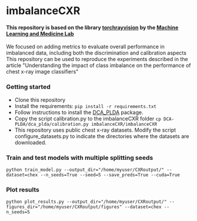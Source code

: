 
# imbalanceCXR

#### This repository is based on the library [torchrayvision](https://github.com/mlmed/torchxrayvision) by the [Machine Learning and Medicine Lab](https://mlmed.org/w/)

We focused on adding metrics to evaluate overall performance in imbalanced data, including both the discrimination and calibration aspects
This repository can be used to reproduce the experiments described in the article "Understanding the impact of class imbalance on the performance of chest x-ray image classifiers"

### Getting started

- Clone this repository
- Install the requirements: 
``pip install -r requirements.txt``
- Follow instructions to install the [DCA_PLDA](https://github.com/luferrer/DCA-PLDA) package. 
- Copy the script calibration.py to the imbalanceCXR folder
``cp DCA-PLDA/dca_plda/calibration.py imbalanceCXR/imbalanceCXR``
- This repository uses public chest x-ray datasets. Modify the script configure_datasets.py to indicate the directories where the datasets are downloaded.

### Train and test models with multiple splitting seeds

``python train_model.py --output_dir="/home/myuser/CXRoutput/" --dataset=chex --n_seeds=True --seed=5 --save_preds=True --cuda=True`` 

### Plot results

``python plot_results.py --output_dir="/home/myuser/CXRoutput/" --figures_dir="/home/myuser/CXRoutput/figures" --dataset=chex --n_seeds=5`` 
